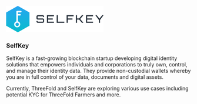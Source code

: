 ![selfkey logo](./img/selfkey_logo.png)

### SelfKey

SelfKey is a fast-growing blockchain startup developing digital identity solutions that empowers individuals and corporations to truly own, control, and manage their identity data. They provide non-custodial wallets whereby you are in full control of your data, documents and digital assets. 

Currently, ThreeFold and SelfKey are exploring various use cases including potential KYC for ThreeFold Farmers and more.
